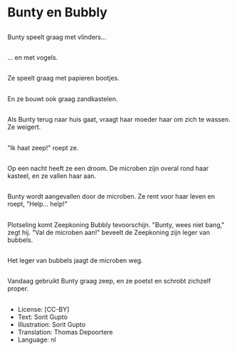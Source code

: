 # Bunty en Bubbly

##
Bunty speelt graag met vlinders...

##
... en met vogels.


##
Ze speelt graag met papieren bootjes.

##
En ze bouwt ook graag zandkastelen.

##
Als Bunty terug naar huis gaat, vraagt haar moeder haar om zich te wassen. Ze weigert.

##
"Ik haat zeep!" roept ze.

##
Op een nacht heeft ze een droom. De microben zijn overal rond haar kasteel, en ze vallen haar aan.

##
Bunty wordt aangevallen door de microben. Ze rent voor haar leven en roept, "Help... help!"

##
Plotseling komt Zeepkoning Bubbly tevoorschijn. "Bunty, wees niet bang," zegt hij. "Val de microben aan!" beveelt de Zeepkoning zijn leger van bubbels.

##
Het leger van bubbels jaagt de microben weg.

##
Vandaag gebruikt Bunty graag zeep, en ze poetst en schrobt zichzelf proper.

##
* License: [CC-BY]
* Text: Sorit Gupto
* Illustration: Sorit Gupto
* Translation: Thomas Depoortere
* Language: nl
